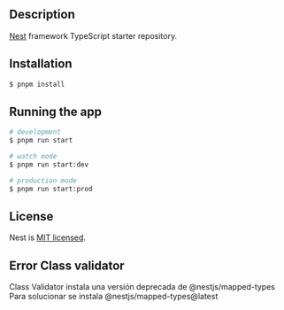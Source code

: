 
## Description

[Nest](https://github.com/nestjs/nest) framework TypeScript starter repository.

## Installation

```bash
$ pnpm install
```

## Running the app

```bash
# development
$ pnpm run start

# watch mode
$ pnpm run start:dev

# production mode
$ pnpm run start:prod
```

## License

Nest is [MIT licensed](LICENSE).

## Error Class validator

Class Validator instala una versión deprecada de @nestjs/mapped-types
Para solucionar se instala @nestjs/mapped-types@latest
